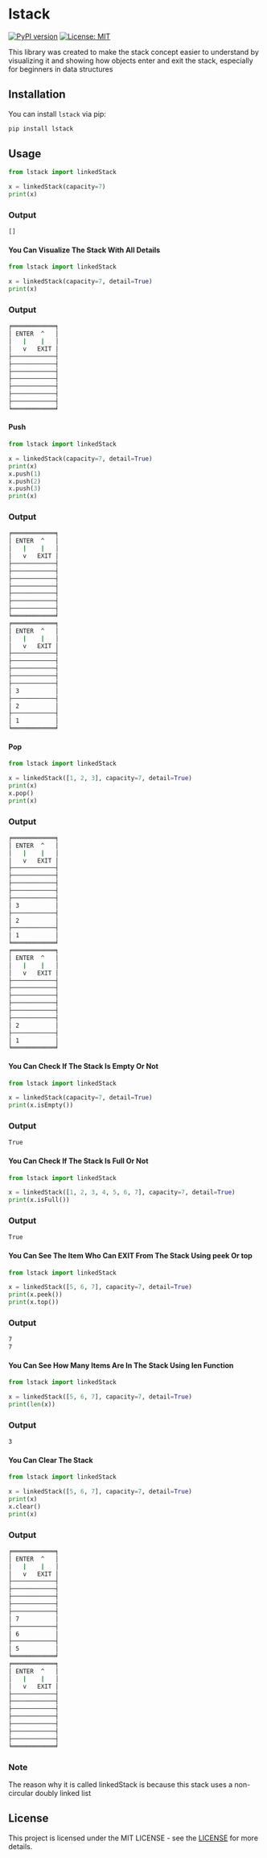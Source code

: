 # lstack


[![PyPI version](https://badge.fury.io/py/lstack.svg)](https://badge.fury.io/py/lstack)
[![License: MIT](https://img.shields.io/badge/License-MIT-yellow.svg)](https://opensource.org/licenses/MIT)


This library was created to make the stack concept easier to understand by visualizing it and showing how objects enter and exit the stack, especially for beginners in data structures 


## Installation


You can install `lstack` via pip:


```bash
pip install lstack
```


## Usage 


```python
from lstack import linkedStack

x = linkedStack(capacity=7)
print(x)
```


### Output


```bash
[]
```


#### You Can Visualize The Stack With All Details


```python
from lstack import linkedStack

x = linkedStack(capacity=7, detail=True)
print(x)
```


### Output


```bash
╒════════════╕
│ ENTER  ^   │
│   |    |   │
│   v   EXIT │
├────────────┤
├────────────┤
├────────────┤
├────────────┤
├────────────┤
├────────────┤
├────────────┤
╘════════════╛
```


#### Push


```python
from lstack import linkedStack

x = linkedStack(capacity=7, detail=True)
print(x)
x.push(1)
x.push(2)
x.push(3)
print(x)
```


### Output


```bash
╒════════════╕
│ ENTER  ^   │
│   |    |   │
│   v   EXIT │
├────────────┤
├────────────┤
├────────────┤
├────────────┤
├────────────┤
├────────────┤
├────────────┤
╘════════════╛
╒════════════╕
│ ENTER  ^   │
│   |    |   │
│   v   EXIT │
├────────────┤
├────────────┤
├────────────┤
├────────────┤
├────────────┤
│ 3          │
├────────────┤
│ 2          │
├────────────┤
│ 1          │
╘════════════╛
```


#### Pop


```python
from lstack import linkedStack

x = linkedStack([1, 2, 3], capacity=7, detail=True)
print(x)
x.pop()
print(x)
```


### Output


```bash
╒════════════╕
│ ENTER  ^   │
│   |    |   │
│   v   EXIT │
├────────────┤
├────────────┤
├────────────┤
├────────────┤
├────────────┤
│ 3          │
├────────────┤
│ 2          │
├────────────┤
│ 1          │
╘════════════╛
╒════════════╕
│ ENTER  ^   │
│   |    |   │
│   v   EXIT │
├────────────┤
├────────────┤
├────────────┤
├────────────┤
├────────────┤
├────────────┤
│ 2          │
├────────────┤
│ 1          │
╘════════════╛
```


#### You Can Check If The Stack Is Empty Or Not


```python
from lstack import linkedStack

x = linkedStack(capacity=7, detail=True)
print(x.isEmpty())
```


### Output


```bash
True
```

#### You Can Check If The Stack Is Full Or Not


```python
from lstack import linkedStack

x = linkedStack([1, 2, 3, 4, 5, 6, 7], capacity=7, detail=True)
print(x.isFull())
```


### Output


```bash
True
```


#### You Can See The Item Who Can EXIT From The Stack Using peek Or top


```python
from lstack import linkedStack

x = linkedStack([5, 6, 7], capacity=7, detail=True)
print(x.peek())
print(x.top())
```


### Output


```bash
7
7
```


#### You Can See How Many Items Are In The Stack Using len Function


```python
from lstack import linkedStack

x = linkedStack([5, 6, 7], capacity=7, detail=True)
print(len(x))
```


### Output


```bash
3
```


#### You Can Clear The Stack


```python
from lstack import linkedStack

x = linkedStack([5, 6, 7], capacity=7, detail=True)
print(x)
x.clear()
print(x)
```


### Output


```bash
╒════════════╕
│ ENTER  ^   │
│   |    |   │
│   v   EXIT │
├────────────┤
├────────────┤
├────────────┤
├────────────┤
├────────────┤
│ 7          │
├────────────┤
│ 6          │
├────────────┤
│ 5          │
╘════════════╛
╒════════════╕
│ ENTER  ^   │
│   |    |   │
│   v   EXIT │
├────────────┤
├────────────┤
├────────────┤
├────────────┤
├────────────┤
├────────────┤
├────────────┤
╘════════════╛
```


### Note


The reason why it is called linkedStack is because this stack uses a non-circular doubly linked list


## License


This project is licensed under the MIT LICENSE - see the [LICENSE](https://opensource.org/licenses/MIT) for more details.
